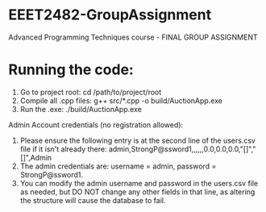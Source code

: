 # EEET2482-GroupAssignment

Advanced Programming Techniques course - FINAL GROUP ASSIGNMENT

# Running the code:

1. Go to project root: cd /path/to/project/root
2. Compile all .cpp files: g++ src/\*.cpp -o build/AuctionApp.exe
3. Run the .exe: ./build/AuctionApp.exe

Admin Account credentials (no registration allowed):
1. Please ensure the following entry is at the second line of the users.csv file if it isn't already there: admin,StrongP@ssword1,,,,,,0.0,0.0,0.0,"[]","[]",Admin
2. The admin credentials are: username = admin, password = StrongP@ssword1.
3. You can modify the admin username and password in the users.csv file as needed, but DO NOT change any other fields in that line, as altering the structure will cause the database to fail.
